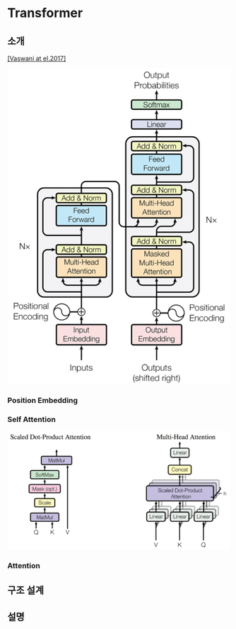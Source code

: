 # Transformer

## 소개

[\[Vaswani at el.2017\]](https://arxiv.org/pdf/1706.03762.pdf)

![](/assets/nmt-transformer-1.png)

### Position Embedding

### Self Attention

![](/assets/nmt-transformer-2.png)

### Attention

## 구조 설계

## 설명




